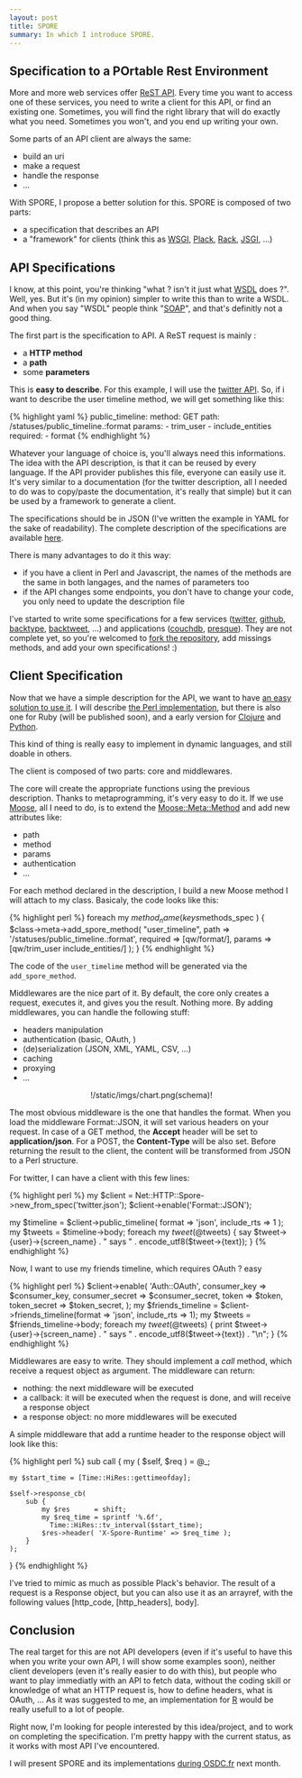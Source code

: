 ```yaml
---
layout: post
title: SPORE
summary: In which I introduce SPORE.
---
```


## Specification to a POrtable Rest Environment

More and more web services offer [ReST API](http://en.wikipedia.org/wiki/Representational_State_Transfer). Every time you want to access one of these services, you need to write a client for this API, or find an existing one. Sometimes, you will find the right library that will do exactly what you need. Sometimes you won't, and you end up writing your own.

Some parts of an API client are always the same:

* build an uri
* make a request
* handle the response
* ...

With SPORE, I propose a better solution for this. SPORE is composed of two parts:

* a specification that describes an API
* a "framework" for clients (think this as [WSGI](http://www.python.org/dev/peps/pep-0333/), [Plack](http://plackperl.org/), [Rack](http://rack.rubyforge.org/), [JSGI](http://jackjs.org/jsgi-spec.html), ...)

## API Specifications

I know, at this point, you're thinking "what ? isn't it just what [WSDL](http://en.wikipedia.org/wiki/Web_Services_Description_Language) does ?". Well, yes. But it's (in my opinion) simpler to write this than to write a WSDL. And when you say "WSDL" people think "[SOAP](http://en.wikipedia.org/wiki/SOAP_(protocol))", and that's definitly not a good thing.

The first part is the specification to API. A ReST request is mainly :

* a **HTTP method**
* a **path**
* some **parameters**

This is **easy to describe**. For this example, I will use the [twitter API](http://dev.twitter.com/doc/get/statuses/public_timeline). So, if i want to describe the user timeline method, we will get something like this:

{% highlight yaml %}
public_timeline:
  method: GET
  path: /statuses/public_timeline.:format
  params:
    - trim_user
    - include_entities
  required:
    - format
{% endhighlight %}

Whatever your language of choice is, you'll always need this informations. The idea with the API description, is that it can be reused by every language. If the API provider publishes this file, everyone can easily use it. It's very similar to a documentation (for the twitter description, all I needed to do was to copy/paste the documentation, it's really that simple) but it can be used by a framework to generate a client.

The specifications should be in JSON (I've written the example in YAML for the sake of readability). The complete description of the specifications are available [here](https://github.com/SPORE/specifications).


There is many advantages to do it this way:

* if you have a client in Perl and Javascript, the names of the methods are the same in both langages, and the names of parameters too
* if the API changes some endpoints, you don't have to change your code, you only need to update the description file

I've started to write some specifications for a few services ([twitter](https://github.com/SPORE/api-description/blob/master/services/twitter.json), [github](https://github.com/SPORE/api-description/blob/master/services/github.json), [backtype](https://github.com/franckcuny/spore/blob/master/services/backtype.json), [backtweet](https://github.com/franckcuny/spore/blob/master/services/backtweet.json), ...) and applications ([couchdb](https://github.com/franckcuny/spore/blob/master/apps/couchdb.json), [presque](https://github.com/franckcuny/spore/blob/master/apps/presque.json)). They are not complete yet, so you're welcomed to [fork the repository](https://github.com/franckcuny/spore), add missings methods, and add your own specifications! :)

## Client Specification

Now that we have a simple description for the API, we want to have [an easy solution to use it](https://github.com/franckcuny/net-http-spore/blob/master/spec/spore_implementation.pod). I will describe [the Perl implementation](https://github.com/franckcuny/net-http-spore), but there is also one for Ruby (will be published soon), and a early version for [Clojure](http://github.com/ngrunwald/clj-spore) and [Python](http://github.com/elishowk/pyspore).

This kind of thing is really easy to implement in dynamic languages, and still doable in others.

The client is composed of two parts: core and middlewares.

The core will create the appropriate functions using the previous description. Thanks to metaprogramming, it's very easy to do it. If we use [Moose](http://search.cpan.org/perldoc?Moose), all I need to do, is to extend the [Moose::Meta::Method](http://search.cpan.org/perldoc?Moose::Meta::Method) and add new attributes like:

* path
* method
* params
* authentication
* ...

For each method declared in the description, I build a new Moose method I will attach to my class. Basicaly, the code looks like this:

{% highlight perl %}
foreach my $method_name ( keys %$methods_spec ) {
    $class->meta->add_spore_method(
        "user_timeline",
        path     => '/statuses/public_timeline.:format',
        required => [qw/format/],
        params   => [qw/trim_user include_entities/]
    );
}
{% endhighlight %}

The code of the `user_timelime` method will be generated via the `add_spore_method`.

Middlewares are the nice part of it. By default, the core only creates a request, executes it, and gives you the result. Nothing more. By adding middlewares, you can handle the following stuff:

* headers manipulation
* authentication (basic, OAuth, )
* (de)serialization (JSON, XML, YAML, CSV, ...)
* caching
* proxying
* ...

<center>!/static/imgs/chart.png(schema)!</center>

The most obvious middleware is the one that handles the format. When you load the middleware Format::JSON, it will set various headers on your request. In case of a GET method, the **Accept** header will be set to **application/json**. For a POST, the **Content-Type** will be also set. Before returning the result to the client, the content will be transformed from JSON to a Perl structure.

For twitter, I can have a client with this few lines:

{% highlight perl %}
my $client = Net::HTTP::Spore->new_from_spec('twitter.json');
$client->enable('Format::JSON');

my $timeline = $client->public_timeline( format => 'json', include_rts => 1 );
my $tweets = $timeline->body;
foreach my $tweet (@$tweets) {
    say $tweet->{user}->{screen_name} . " says " . encode_utf8($tweet->{text});
}
{% endhighlight %}

Now, I want to use my friends timeline, which requires OAuth ? easy

{% highlight perl %}
$client->enable(
    'Auth::OAuth',
    consumer_key    => $consumer_key,
    consumer_secret => $consumer_secret,
    token           => $token,
    token_secret    => $token_secret,
);
my $friends_timeline = $client->friends_timeline(format => 'json', include_rts => 1);
my $tweets = $friends_timeline->body;
foreach my $tweet (@$tweets) {
    print $tweet->{user}->{screen_name} . " says " . encode_utf8($tweet->{text}) . "\n";
}
{% endhighlight %}

Middlewares are easy to write. They should implement a *call* method, which receive a request object as argument. The middleware can return:

* nothing: the next middleware will be executed
* a callback: it will be executed when the request is done, and will receive a response object
* a response object: no more middlewares will be executed

A simple middleware that add a runtime header to the response object will look like this:

{% highlight perl %}
sub call {
    my ( $self, $req ) = @_;

    my $start_time = [Time::HiRes::gettimeofday];

    $self->response_cb(
        sub {
            my $res      = shift;
            my $req_time = sprintf '%.6f',
              Time::HiRes::tv_interval($start_time);
            $res->header( 'X-Spore-Runtime' => $req_time );
        }
    );
}
{% endhighlight %}

I've tried to mimic as much as possible Plack's behavior. The result of a request is a Response object, but you can also use it as an arrayref, with the following values [http\_code, [http\_headers], body].

## Conclusion

The real target for this are not API developers (even if it's useful to have this when you write your own API, I will show some examples soon), neither client developers (even it's really easier to do with this), but people who want to play immediatly with an API to fetch data, without the coding skill or knowledge of what an HTTP request is, how to define headers, what is OAuth, ... As it was suggested to me, an implementation for [R](http://en.wikipedia.org/wiki/R_(programming_language)) would be really usefull to a lot of people.

Right now, I'm looking for people interested by this idea/project, and to work on completing the specification. I'm pretty happy with the current status, as it works with most API I've encountered.

I will present SPORE and its implementations [during OSDC.fr](http://act.osdc.fr/osdc2010fr/) next month.
